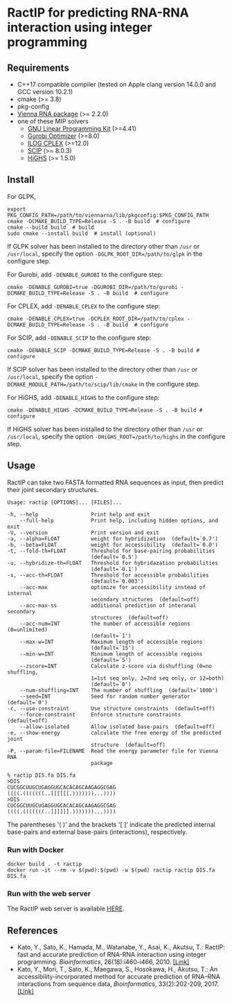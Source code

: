 RactIP for predicting RNA-RNA interaction using integer programming
===================================================================

Requirements
------------
* C++17 compatible compiler (tested on Apple clang version 14.0.0 and GCC version 10.2.1)
* cmake (>= 3.8)
* pkg-config
* [Vienna RNA package](https://www.tbi.univie.ac.at/RNA/) (>= 2.2.0)
* one of these MIP solvers
    * [GNU Linear Programming Kit](http://www.gnu.org/software/glpk/) (>=4.41)
    * [Gurobi Optimizer](http://www.gurobi.com/) (>=8.0)
    * [ILOG CPLEX](https://www.ibm.com/products/ilog-cplex-optimization-studio) (>=12.0)
    * [SCIP](https://scipopt.org/) (>= 8.0.3)
    * [HiGHS](https://highs.dev/) (>= 1.5.0)

Install
-------

For GLPK,

	export PKG_CONFIG_PATH=/path/to/viennarna/lib/pkgconfig:$PKG_CONFIG_PATH
	cmake -DCMAKE_BUILD_TYPE=Release -S . -B build  # configure
	cmake --build build  # build
	sudo cmake --install build  # install (optional)

If GLPK solver has been installed to the directory other than ``/usr`` or ``/usr/local``, specify the option ``-DGLPK_ROOT_DIR=/path/to/glpk`` in the configure step.

For Gurobi, add ``-DENABLE_GUROBI`` to the configure step:

	cmake -DENABLE_GUROBI=true -DGUROBI_DIR=/path/to/gurobi -DCMAKE_BUILD_TYPE=Release -S . -B build  # configure

For CPLEX, add ``-DENABLE_CPLEX`` to the configure step:

	cmake -DENABLE_CPLEX=true -DCPLEX_ROOT_DIR=/path/to/cplex -DCMAKE_BUILD_TYPE=Release -S . -B build  # configure

For SCIP, add ``-DENABLE_SCIP`` to the configure step:

    cmake -DENABLE_SCIP -DCMAKE_BUILD_TYPE=Release -S . -B build # configure

If SCIP solver has been installed to the directory other than ``/usr`` or ``/usr/local``, specify the option ``-DCMAKE_MODULE_PATH=/path/to/scip/lib/cmake`` in the configure step.

For HiGHS, add ``-DENABLE_HIGHS`` to the configure step:

    cmake -DENABLE_HIGHS -DCMAKE_BUILD_TYPE=Release -S . -B build # configure

If HiGHS solver has been installed to the directory other than ``/usr`` or ``/usr/local``, specify the option ``-DHiGHS_ROOT=/path/to/highs`` in the configure step.

Usage
-----

RactIP can take two FASTA formatted RNA sequences as input, then
predict their joint secondary structures.

	Usage: ractip [OPTIONS]... [FILES]...

	-h, --help                 Print help and exit
	    --full-help            Print help, including hidden options, and exit
	-V, --version              Print version and exit
	-a, --alpha=FLOAT          weight for hybridization  (default=`0.7')
	-b, --beta=FLOAT           weight for accessibility  (default=`0.0')
  	-t, --fold-th=FLOAT        Threshold for base-pairing probabilities
                               (default=`0.5')
	-u, --hybridize-th=FLOAT   Threshold for hybridazation probabilities
                               (default=`0.1')
	-s, --acc-th=FLOAT         Threshold for accessible probabilities
                               (default=`0.003')
	    --acc-max              optimize for accessibility instead of internal
                               secondary structures  (default=off)
	    --acc-max-ss           additional prediction of interanal secondary
                               structures  (default=off)
	    --acc-num=INT          the number of accessible regions (0=unlimited)
                               (default=`1')
	    --max-w=INT            Maximum length of accessible regions
                               (default=`15')
	    --min-w=INT            Minimum length of accessible regions
                               (default=`5')
	    --zscore=INT           Calculate z-score via dishuffling (0=no shuffling,
                               1=1st seq only, 2=2nd seq only, or 12=both)
                               (default=`0')
	    --num-shuffling=INT    The number of shuffling  (default=`1000')
	    --seed=INT             Seed for random number generator  (default=`0')
	-c, --use-constraint       Use structure constraints  (default=off)
	    --force-constraint     Enforce structure constraints  (default=off)
	    --allow-isolated       Allow isolated base-pairs  (default=off)
	-e, --show-energy          calculate the free energy of the predicted joint
                               structure  (default=off)
	-P, --param-file=FILENAME  Read the energy parameter file for Vienna RNA
                               package

	% ractip DIS.fa DIS.fa
	>DIS
	CUCGGCUUGCUGAGGUGCACACAGCAAGAGGCGAG
	((((.(((((((..[[[[[[.)))))))...))))
	>DIS
	CUCGGCUUGCUGAGGUGCACACAGCAAGAGGCGAG
	((((.(((((((..]]]]]].)))))))...))))

The parentheses '( )' and the brackets '[ ]' indicate the predicted
internal base-pairs and external base-pairs (interactions),
respectively. 

### Run with Docker

    docker build . -t ractip
    docker run -it --rm -v $(pwd):$(pwd) -w $(pwd) ractip ractip DIS.fa DIS.fa

### Run with the web server

The RactIP web server is available [HERE](http://ws.sato-lab.org/rtips/ractip/).

References
----------

* Kato, Y., Sato, K., Hamada, M., Watanabe, Y., Asai, K., Akutsu, T.:
  RactIP: fast and accurate prediction of RNA-RNA interaction using
  integer programming. *Bioinformatics*, 26(18):i460-i466, 2010. [[Link]](https://academic.oup.com/bioinformatics/article/26/18/i460/205351)
* Kato, Y., Mori, T., Sato, K., Maegawa, S., Hosokawa, H., Akutsu, T.:
  An accessibility-incorporated method for accurate prediction of RNA–RNA 
  interactions from sequence data, *Bioinformatics*, 33(2):202-209, 2017. [[Link]](https://academic.oup.com/bioinformatics/article/33/2/202/2525711)
